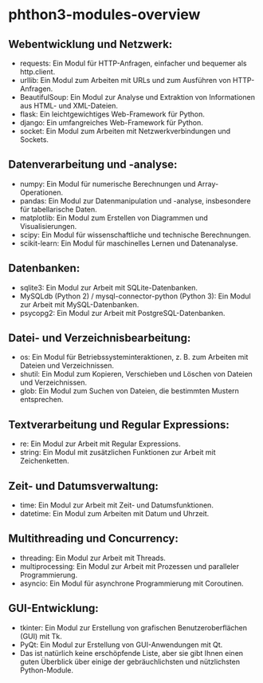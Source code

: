 # phthon3-modules-overview

## Webentwicklung und Netzwerk:

- requests: Ein Modul für HTTP-Anfragen, einfacher und bequemer als http.client.
- urllib: Ein Modul zum Arbeiten mit URLs und zum Ausführen von HTTP-Anfragen.
- BeautifulSoup: Ein Modul zur Analyse und Extraktion von Informationen aus HTML- und XML-Dateien.
- flask: Ein leichtgewichtiges Web-Framework für Python.
- django: Ein umfangreiches Web-Framework für Python.
- socket: Ein Modul zum Arbeiten mit Netzwerkverbindungen und Sockets.
## Datenverarbeitung und -analyse:

- numpy: Ein Modul für numerische Berechnungen und Array-Operationen.
- pandas: Ein Modul zur Datenmanipulation und -analyse, insbesondere für tabellarische Daten.
- matplotlib: Ein Modul zum Erstellen von Diagrammen und Visualisierungen.
- scipy: Ein Modul für wissenschaftliche und technische Berechnungen.
- scikit-learn: Ein Modul für maschinelles Lernen und Datenanalyse.

## Datenbanken:
- sqlite3: Ein Modul zur Arbeit mit SQLite-Datenbanken.
- MySQLdb (Python 2) / mysql-connector-python (Python 3): Ein Modul zur Arbeit mit MySQL-Datenbanken.
- psycopg2: Ein Modul zur Arbeit mit PostgreSQL-Datenbanken.
## Datei- und Verzeichnisbearbeitung:

- os: Ein Modul für Betriebssysteminteraktionen, z. B. zum Arbeiten mit Dateien und Verzeichnissen.
- shutil: Ein Modul zum Kopieren, Verschieben und Löschen von Dateien und Verzeichnissen.
- glob: Ein Modul zum Suchen von Dateien, die bestimmten Mustern entsprechen.
## Textverarbeitung und Regular Expressions:

- re: Ein Modul zur Arbeit mit Regular Expressions.
- string: Ein Modul mit zusätzlichen Funktionen zur Arbeit mit Zeichenketten.
## Zeit- und Datumsverwaltung:

- time: Ein Modul zur Arbeit mit Zeit- und Datumsfunktionen.
- datetime: Ein Modul zum Arbeiten mit Datum und Uhrzeit.
## Multithreading und Concurrency:

- threading: Ein Modul zur Arbeit mit Threads.
- multiprocessing: Ein Modul zur Arbeit mit Prozessen und paralleler Programmierung.
- asyncio: Ein Modul für asynchrone Programmierung mit Coroutinen.

## GUI-Entwicklung:

- tkinter: Ein Modul zur Erstellung von grafischen Benutzeroberflächen (GUI) mit Tk.
- PyQt: Ein Modul zur Erstellung von GUI-Anwendungen mit Qt.
- Das ist natürlich keine erschöpfende Liste, aber sie gibt Ihnen einen guten Überblick über einige der gebräuchlichsten und nützlichsten Python-Module.
